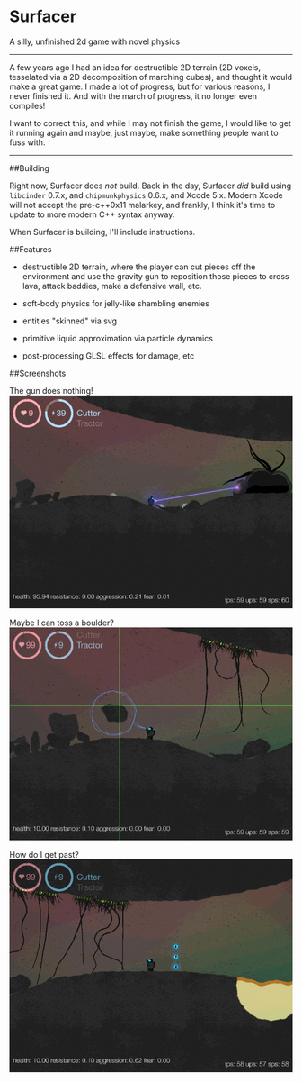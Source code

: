 # Surfacer
A silly, unfinished 2d game with novel physics

---

A few years ago I had an idea for destructible 2D terrain (2D voxels, tesselated via a 2D decomposition of marching cubes), and thought it would make a great game. I made a lot of progress, but for various reasons, I never finished it. And with the march of progress, it no longer even compiles! 

I want to correct this, and while I may not finish the game, I would like to get it running again and maybe, just maybe, make something people want to fuss with.

---

##Building

Right now, Surfacer does *not* build. Back in the day, Surfacer *did* build using `libcinder` 0.7.x, and `chipmunkphysics` 0.6.x, and Xcode 5.x. Modern Xcode will not accept the pre-c++0x11 malarkey, and frankly, I think it's time to update to more modern C++ syntax anyway. 

When Surfacer is building, I'll include instructions.

##Features

- destructible 2D terrain, where the player can cut pieces off the environment and use the gravity gun to reposition those pieces to cross lava, attack baddies, make a defensive wall, etc.

- soft-body physics for jelly-like shambling enemies

- entities "skinned" via svg

- primitive liquid approximation via particle dynamics

- post-processing GLSL effects for damage, etc


##Screenshots

The gun does nothing!
![Attack](readme-assets/attack.png)

Maybe I can toss a boulder?
![Gravity Gun](readme-assets/gravity-gun.png)

How do I get past?
![Ropes](readme-assets/ropes.png)

